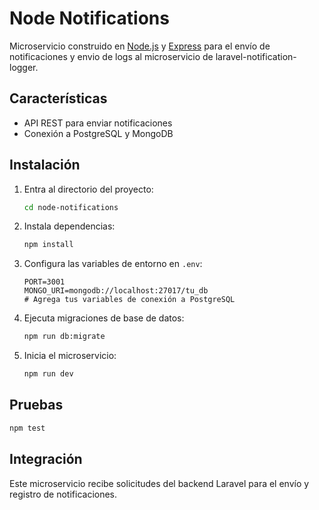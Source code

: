 # Node Notifications

Microservicio construido en [Node.js](https://nodejs.org/) y [Express](https://expressjs.com/) para el envío de notificaciones y envio de logs al microservicio de laravel-notification-logger.

## Características

- API REST para enviar notificaciones
- Conexión a PostgreSQL y MongoDB

## Instalación

1. Entra al directorio del proyecto:

   ```sh
   cd node-notifications
   ```

2. Instala dependencias:

   ```sh
   npm install
   ```

3. Configura las variables de entorno en `.env`:

   ```
   PORT=3001
   MONGO_URI=mongodb://localhost:27017/tu_db
   # Agrega tus variables de conexión a PostgreSQL
   ```

4. Ejecuta migraciones de base de datos:

   ```sh
   npm run db:migrate
   ```

5. Inicia el microservicio:

   ```sh
   npm run dev
   ```

## Pruebas

```sh
npm test
```

## Integración

Este microservicio recibe solicitudes del backend Laravel para el envío y registro de notificaciones.